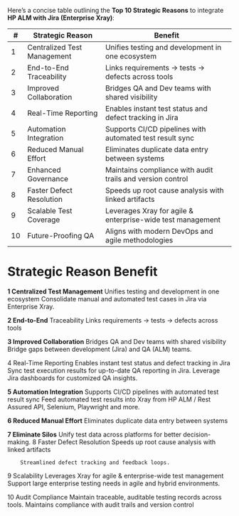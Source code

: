 Here’s a concise table outlining the **Top 10 Strategic Reasons** to integrate **HP ALM with Jira (Enterprise Xray)**:

| #  | Strategic Reason                                      | Benefit                                                                 |
|----|--------------------------------------------------------|-------------------------------------------------------------------------|
| 1  | Centralized Test Management                            | Unifies testing and development in one ecosystem                        |
| 2  | End-to-End Traceability                                | Links requirements → tests → defects across tools                       |
| 3  | Improved Collaboration                                 | Bridges QA and Dev teams with shared visibility                         |
| 4  | Real-Time Reporting                                    | Enables instant test status and defect tracking in Jira                 |
| 5  | Automation Integration                                 | Supports CI/CD pipelines with automated test result sync                |
| 6  | Reduced Manual Effort                                  | Eliminates duplicate data entry between systems                         |
| 7  | Enhanced Governance                                    | Maintains compliance with audit trails and version control              |
| 8  | Faster Defect Resolution                               | Speeds up root cause analysis with linked artifacts                     |
| 9  | Scalable Test Coverage                                 | Leverages Xray for agile & enterprise-wide test management              |
| 10 | Future-Proofing QA                                     | Aligns with modern DevOps and agile methodologies                       |

 
#	Strategic Reason	Benefit
**1	Centralized Test Management**	Unifies testing and development in one ecosystem
		Consolidate manual and automated test cases in Jira via Enterprise Xray.
  
**2	End-to-End** Traceability	Links requirements → tests → defects across tools

**3	Improved Collaboration**	Bridges QA and Dev teams with shared visibility
		 Bridge gaps between development (Jira) and QA (ALM) teams.
		
4	Real-Time Reporting	Enables instant test status and defect tracking in Jira
		Sync test execution results for up-to-date QA reporting in Jira.
		Leverage Jira dashboards for customized QA insights.
		
**5	Automation Integration**	Supports CI/CD pipelines with automated test result sync
		Feed automated test results into Xray from HP ALM / Rest Assured API,  Selenium, Playwright and more.
		
**6	Reduced Manual Effort**	Eliminates duplicate data entry between systems

**7	Eliminate Silos** 	 Unify test data across platforms for better decision-making.
8	Faster Defect Resolution	Speeds up root cause analysis with linked artifacts  

		Streamlined defect tracking and feedback loops.
9	Scalability 	Leverages Xray for agile & enterprise-wide test management
		Support large enterprise testing needs in agile and hybrid environments.
  
10	Audit Compliance	Maintain traceable, auditable testing records across tools.
		Maintains compliance with audit trails and version control

